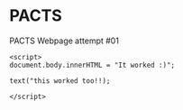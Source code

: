 
<html>
  <head>
    <meta charset="utf-8">
    <title> P.A.C.T.S. </title>
  </head>
  <h1>
    PACTS
  </h1>
  <body>
    PACTS Webpage attempt #01
    
    <script>
    document.body.innerHTML = "It worked :)";
    
    text("this worked too!!);
    
    </script>
    
  </body>
  </html>
  
  
    
